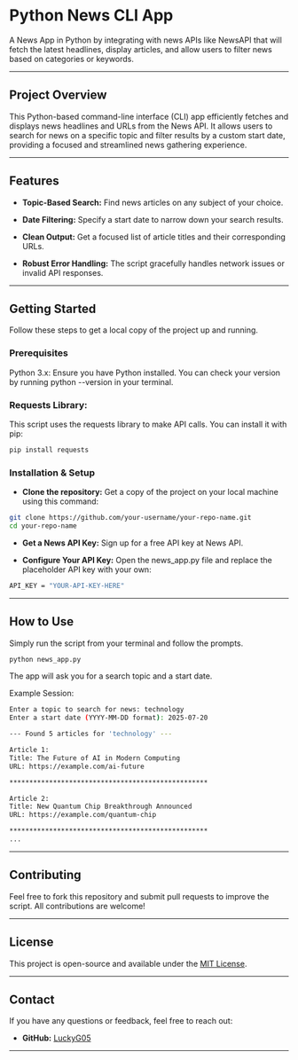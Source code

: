 # Python News CLI App
A News App in Python by integrating with news APIs like NewsAPI that will fetch the latest headlines, display articles, and allow users to filter news based on categories or keywords.

---

## Project Overview
This Python-based command-line interface (CLI) app efficiently fetches and displays news headlines and URLs from the News API. It allows users to search for news on a specific topic and filter results by a custom start date, providing a focused and streamlined news gathering experience.

---

## Features
* **Topic-Based Search:** Find news articles on any subject of your choice.

* **Date Filtering:** Specify a start date to narrow down your search results.

* **Clean Output:** Get a focused list of article titles and their corresponding URLs.

* **Robust Error Handling:** The script gracefully handles network issues or invalid API responses.

---

## Getting Started
Follow these steps to get a local copy of the project up and running.

### Prerequisites
Python 3.x: Ensure you have Python installed. You can check your version by running python --version in your terminal.

### Requests Library: 
This script uses the requests library to make API calls. You can install it with pip:
```bash
pip install requests
```

### Installation & Setup
* **Clone the repository:** Get a copy of the project on your local machine using this command:
```bash
git clone https://github.com/your-username/your-repo-name.git
cd your-repo-name
```

* **Get a News API Key:**
Sign up for a free API key at News API.

* **Configure Your API Key:**
Open the news_app.py file and replace the placeholder API key with your own:
```bash
API_KEY = "YOUR-API-KEY-HERE"
```

---

## How to Use
Simply run the script from your terminal and follow the prompts.
```bash
python news_app.py
```  

The app will ask you for a search topic and a start date.

Example Session:
```bash
Enter a topic to search for news: technology
Enter a start date (YYYY-MM-DD format): 2025-07-20

--- Found 5 articles for 'technology' ---

Article 1:
Title: The Future of AI in Modern Computing
URL: https://example.com/ai-future

**************************************************

Article 2:
Title: New Quantum Chip Breakthrough Announced
URL: https://example.com/quantum-chip

**************************************************
...
```
---

## Contributing
Feel free to fork this repository and submit pull requests to improve the script. All contributions are welcome!

---

## License
This project is open-source and available under the [MIT License](https://opensource.org/licenses/MIT).

---

## Contact
If you have any questions or feedback, feel free to reach out:
* **GitHub:** [LuckyG05](https://github.com/LuckyG05)

---